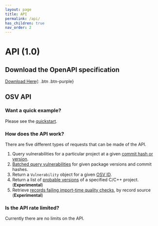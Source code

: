 ```yaml
---
layout: page
title: API
permalink: /api/
has_children: true
nav_order: 2
---
```

# API (1.0)

## Download the OpenAPI specification

[Download Here](https://osv.dev/docs/osv_service_v1.swagger.json){: .btn .btn-purple}

## OSV API
  
### Want a quick example?  

Please see the [quickstart](api-quickstart.md).

### How does the API work?

There are five different types of requests that can be made of the API.

1. Query vulnerabilities for a particular project at a given [commit hash or version](post-v1-query.md).
2. [Batched query vulnerabilities](post-v1-querybatch.md) for given package versions and commit hashes.
3. Return a `Vulnerability` object for a given [OSV ID](get-v1-vulns.md). 
4. Return a list of [probable versions](post-v1-determineversion.md) of a specified C/C++ project. (**Experimental**)
5. Retrieve [records failing import-time quality checks](get-v1-importfindings.md), by record source (**Experimental**)

### Is the API rate limited?  

Currently there are no limits on the API.
